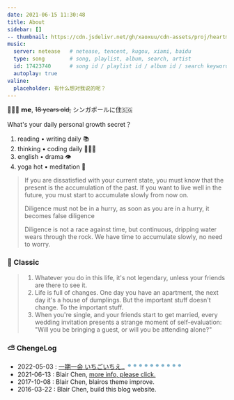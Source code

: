 ```yaml
---
date: 2021-06-15 11:30:48
title: About
sidebar: []
-- thumbnail: https://cdn.jsdelivr.net/gh/xaoxuu/cdn-assets/proj/heartmate/icon.png
music:
  server: netease   # netease, tencent, kugou, xiami, baidu
  type: song        # song, playlist, album, search, artist
  id: 17423740      # song id / playlist id / album id / search keyword
  autoplay: true
valine:
  placeholder: 有什么想对我说的呢？
---
```


👨🏻‍🎓 𝗺𝗲, ~~18 years old,~~ ‍シンガポールに住🇸🇬

What's your daily personal growth secret？

1. reading • writing daily 📚
2. thinking • coding daily 👩🏻‍💻
3. english • drama  👁
4. yoga hot • meditation 🧘

> If you are dissatisfied with your current state, you must know that the present is the accumulation of the past. If you want to live well in the future, you must start to accumulate slowly from now on.
>
> Diligence must not be in a hurry, as soon as you are in a hurry, it becomes false diligence
>
> Diligence is not a race against time, but continuous, dripping water wears through the rock. We have time to accumulate slowly, no need to worry.

<!--  image "/images/tw/blairme2.jpg", width="400px", alt=""

### ⭐ Who am I

<a href="/about"> Blair Chen</a> a data developer, GTD practitioner, live in Singapore, Singapore.

<a href="/about"> Blair Chen</a> focus on BI, python/SQL, data engineering, data modeling, computer science.

-->

### 🔑 Classic

> 1. Whatever you do in this life, it's not legendary, unless your friends are there to see it.
> 2. Life is full of changes. One day you have an apartment, the next day it's a house of dumplings. But the important stuff doesn't change. To the important stuff.
> 3. When you're single, and your friends start to get married, every wedding invitation presents a strange moment of self-evaluation: "Will you be bringing a guest, or will you be attending alone?"

<!-- 非名人名言： 任何对其它人或者事物报以极高期望的人是这个世界上最不幸福的人, 降低期望是通向幸福之路-->

### ⛅️ ChengeLog

- 2022-05-03 : [一期一会 いちごいちえ..](https://artsandculture.google.com/entity/m062s1m?hl=zh) <img src=/images/tw/main-progress-blue-dot.gif style="box-shadow:none; margin:0;height:16px">
- 2021-06-13 : Blair Chen, [more info, please click.](/changelog)
- 2017-10-08 : Blair Chen, blairos theme improve.
- 2016-03-22 : Blair Chen, build this blog website.
